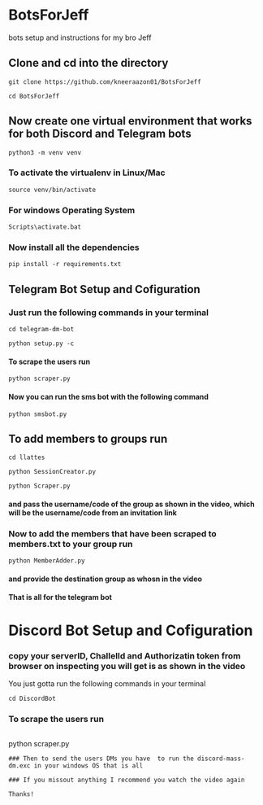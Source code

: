 # BotsForJeff

bots setup and instructions for  my bro Jeff

## Clone and cd into the directory

```
git clone https://github.com/kneeraazon01/BotsForJeff
```

```
cd BotsForJeff
```

## Now create one virtual environment that works for both Discord and Telegram bots

```
python3 -m venv venv
```

### To activate the virtualenv in Linux/Mac

```
source venv/bin/activate
```

### For windows Operating System

```
Scripts\activate.bat
```

### Now install all the dependencies

```
pip install -r requirements.txt
```

## Telegram Bot Setup and Cofiguration

### Just run the following commands in your terminal

```
cd telegram-dm-bot
```

```
python setup.py -c
```

#### To scrape the users run

```
python scraper.py
```

#### Now you can run the sms bot with the following command

```
python smsbot.py
```

## To add members to groups run

```
cd llattes
```

```
python SessionCreator.py
```

```
python Scraper.py 
```

#### and pass the username/code of the group as shown in the video, which will be the username/code from an invitation link

### Now to add the members that have been scraped to members.txt to your group run

```
python MemberAdder.py
```

#### and provide the destination group as whosn in the video

#### That is all for the telegram bot

# Discord Bot Setup and Cofiguration

### copy your serverID, ChallelId and Authorizatin token from browser on inspecting you will get is as shown in the video

You just gotta run the following commands in your terminal

```
cd DiscordBot
```

### To scrape the users run

```
```

python scraper.py

```
### Then to send the users DMs you have  to run the discord-mass-dm.exc in your windows OS that is all

### If you missout anything I recommend you watch the video again 

Thanks!
